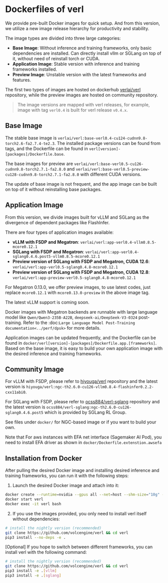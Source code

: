 # Dockerfiles of verl

We provide pre-built Docker images for quick setup. And from this version, we utilize a new image release hierarchy for productivity and stability.

The image types are divided into three large categories:

- **Base Image**: Without inference and training frameworks, only basic dependencies are installed. Can directly install vllm or SGLang on top of it, without need of reinstall torch or CUDA.
- **Application Image**: Stable version with inference and training frameworks installed.
- **Preview Image**: Unstable version with the latest frameworks and features.

The first two types of images are hosted on dockerhub [verlai/verl](https://hub.docker.com/r/verlai/verl) repository, while the preview images are hosted on community repository.

> The image versions are mapped with verl releases, for example, image with tag ``verl0.4`` is built for verl release ``v0.4.x``.

## Base Image

The stable base image is ``verlai/verl:base-verl0.4-cu124-cudnn9.8-torch2.6-fa2.7.4-te2.3``. The installed package versions can be found from tags, and the Dockerfile can be found in ``verl[version]-[packages]/Dockerfile.base``.

The base images for preview are ``verlai/verl:base-verl0.5-cu126-cudnn9.8-torch2.7.1-fa2.8.0`` and ``verlai/verl:base-verl0.5-preview-cu128-cudnn9.8-torch2.7.1-fa2.8.0`` with different CUDA versions.

The update of base image is not frequent, and the app image can be built on top of it without reinstalling base packages.

## Application Image

From this version, we divide images built for vLLM and SGLang as the divergence of dependent packages like FlashInfer.

There are four types of application images available:

- **vLLM with FSDP and Megatron**: ``verlai/verl:app-verl0.4-vllm0.8.5-mcore0.12.1``
- **SGLang with FSDP and Megatron**: ``verlai/verl:app-verl0.4-sglang0.4.6.post5-vllm0.8.5-mcore0.12.1``
- **Preview version of SGLang with FSDP and Megatron, CUDA 12.6**: ``verlai/verl:app-verl0.5-sglang0.4.8-mcore0.12.1``
- **Preview version of SGLang with FSDP and Megatron, CUDA 12.8**: ``verlai/verl:app-preview-verl0.5-sglang0.4.8-mcore0.12.1``

For Megatron 0.13.0, we offer preview images, to use latest codes, just replace ``mcore0.12.1`` with ``mcore0.13.0-preview`` in the above image tag.

The latest vLLM support is coming soon.

Docker images with Megatron backends are runnable with large language model like ``Qwen/Qwen3-235B-A22B``, ``deepseek-ai/DeepSeek-V3-0324`` post-training. Refer to the :doc:`Large Language Model Post-Training documentation<../perf/dpsk>` for more details.

Application images can be updated frequently, and the Dockerfile can be found in ``docker/verl[version]-[packages]/Dockerfile.app.[frameworks]``. Based on the base image, it is easy to build your own application image with the desired inference and training frameworks.

## Community Image

For vLLM with FSDP, please refer to [hiyouga/verl](https://hub.docker.com/r/hiyouga/verl) repository and the latest version is ``hiyouga/verl:ngc-th2.6.0-cu126-vllm0.8.4-flashinfer0.2.2-cxx11abi0``.

For SGLang with FSDP, please refer to [ocss884/verl-sglang](https://hub.docker.com/r/ocss884/verl-sglang) repository and the latest version is ``ocss884/verl-sglang:ngc-th2.6.0-cu126-sglang0.4.6.post5`` which is provided by SGLang RL Group.

See files under ``docker/`` for NGC-based image or if you want to build your own.

Note that For aws instances with EFA net interface (Sagemaker AI Pod), you need to install EFA driver as shown in ``docker/Dockerfile.extenstion.awsefa``

## Installation from Docker

After pulling the desired Docker image and installing desired inference and training frameworks, you can run it with the following steps:

1. Launch the desired Docker image and attach into it:

```sh
docker create --runtime=nvidia --gpus all --net=host --shm-size="10g" --cap-add=SYS_ADMIN -v .:/workspace/verl --name verl <image:tag> sleep infinity
docker start verl
docker exec -it verl bash
```

2.	If you use the images provided, you only need to install verl itself without dependencies:

```sh
# install the nightly version (recommended)
git clone https://github.com/volcengine/verl && cd verl
pip3 install --no-deps -e .
```

[Optional] If you hope to switch between different frameworks, you can install verl with the following command:

```sh
# install the nightly version (recommended)
git clone https://github.com/volcengine/verl && cd verl
pip3 install -e .[vllm]
pip3 install -e .[sglang]
```